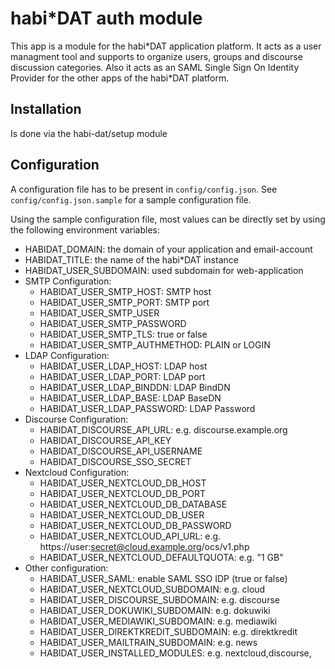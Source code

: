 # habi\*DAT auth module

This app is a module for the habi\*DAT application platform. It acts as a user managment tool and supports to organize users, groups and discourse discussion categories. Also it acts as an SAML Single Sign On Identity Provider for the other apps of the habi\*DAT platform.

## Installation

Is done via the habi-dat/setup module

## Configuration

A configuration file has to be present in `config/config.json`.
See `config/config.json.sample` for a sample configuration file.

Using the sample configuration file, most values can be directly set by using the following environment variables:
  * HABIDAT_DOMAIN: the domain of your application and email-account
  * HABIDAT_TITLE: the name of the habi\*DAT instance
  * HABIDAT_USER_SUBDOMAIN: used subdomain for web-application
  * SMTP Configuration:
    * HABIDAT_USER_SMTP_HOST: SMTP host
    * HABIDAT_USER_SMTP_PORT: SMTP port
    * HABIDAT_USER_SMTP_USER
    * HABIDAT_USER_SMTP_PASSWORD
    * HABIDAT_USER_SMTP_TLS: true or false
    * HABIDAT_USER_SMTP_AUTHMETHOD: PLAIN or LOGIN
  * LDAP Configuration:
    * HABIDAT_USER_LDAP_HOST: LDAP host
    * HABIDAT_USER_LDAP_PORT: LDAP port
    * HABIDAT_USER_LDAP_BINDDN: LDAP BindDN
    * HABIDAT_USER_LDAP_BASE: LDAP BaseDN
    * HABIDAT_USER_LDAP_PASSWORD: LDAP Password
  * Discourse Configuration:
    * HABIDAT_DISCOURSE_API_URL: e.g. discourse.example.org
    * HABIDAT_DISCOURSE_API_KEY
    * HABIDAT_DISCOURSE_API_USERNAME
    * HABIDAT_DISCOURSE_SSO_SECRET
  * Nextcloud Configuration:
    * HABIDAT_USER_NEXTCLOUD_DB_HOST
    * HABIDAT_USER_NEXTCLOUD_DB_PORT
    * HABIDAT_USER_NEXTCLOUD_DB_DATABASE
    * HABIDAT_USER_NEXTCLOUD_DB_USER
    * HABIDAT_USER_NEXTCLOUD_DB_PASSWORD
    * HABIDAT_USER_NEXTCLOUD_API_URL: e.g. https://user:secret@cloud.example.org/ocs/v1.php
    * HABIDAT_USER_NEXTCLOUD_DEFAULTQUOTA: e.g. "1 GB"
  * Other configuration:
    * HABIDAT_USER_SAML: enable SAML SSO IDP (true or false)
    * HABIDAT_USER_NEXTCLOUD_SUBDOMAIN: e.g. cloud
    * HABIDAT_USER_DISCOURSE_SUBDOMAIN: e.g. discourse
    * HABIDAT_USER_DOKUWIKI_SUBDOMAIN: e.g. dokuwiki
    * HABIDAT_USER_MEDIAWIKI_SUBDOMAIN: e.g. mediawiki
    * HABIDAT_USER_DIREKTKREDIT_SUBDOMAIN: e.g. direktkredit
    * HABIDAT_USER_MAILTRAIN_SUBDOMAIN: e.g. news
    * HABIDAT_USER_INSTALLED_MODULES: e.g. nextcloud,discourse,

